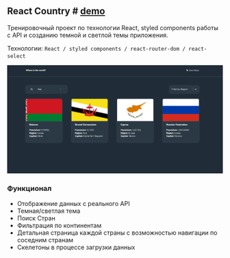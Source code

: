 ## React Country # [demo](https://vansalivan.github.io/react-country/)

Тренировочный проект по технологии React, styled components работы с API и созданию темной и светлой темы приложения.

Технологии: `React / styled components / react-router-dom / react-select`

![Screenshot](example.png)

### Функционал

- Отображение данных с реального API
- Темная/светлая тема
- Поиск Стран
- Фильтрация по континентам
- Детальная страница каждой страны с возможностью навигации по соседним странам
- Скелетоны в процессе загрузки данных
